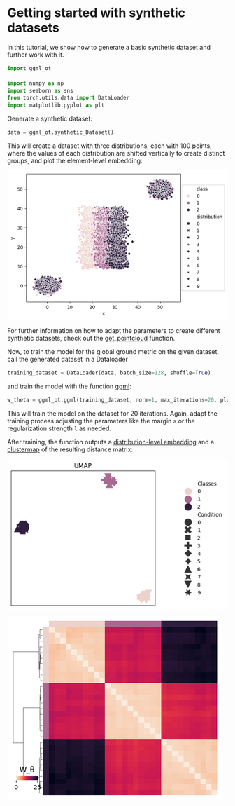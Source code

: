 # Getting started with synthetic datasets

In this tutorial, we show how to generate a basic synthetic dataset and further work with it.

```python
import ggml_ot

import numpy as np
import seaborn as sns
from torch.utils.data import DataLoader
import matplotlib.pyplot as plt
```

Generate a synthetic dataset:
```python
data = ggml_ot.synthetic_Dataset()
```

This will create a dataset with three distributions, each with 100 points, where the values of each distribution are shifted vertically to create distinct groups, and plot the element-level embedding:

![element-level embedding](images/synth_emb1.png)

For further information on how to adapt the parameters to create different synthetic datasets, check out the [get_pointcloud](ggml_ot.synthetic_Dataset) function.

Now, to train the model for the global ground metric on the given dataset, call the generated dataset in a Dataloader

```python
training_dataset = DataLoader(data, batch_size=128, shuffle=True)
```

and train the model with the function [ggml](ggml_ot.ggml):

```python
w_theta = ggml_ot.ggml(training_dataset, norm=1, max_iterations=20, plot_i_iterations=20, dataset=data)
```

This will train the model on the dataset for 20 iterations. Again, adapt the training process adjusting the parameters like the margin `a` or the regularization strength `l` as needed.

After training, the function outputs a [distribution-level embedding](ggml_ot.plot_emb) and a [clustermap](ggml_ot.plot_clustermap) of the resulting distance matrix:

![distribution-level embedding](images/synth_emb2.png)

![clustermap](images/synth_clustermap.png)
